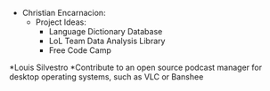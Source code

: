 * Christian Encarnacion:
	* Project Ideas:
		* Language Dictionary Database
		* LoL Team Data Analysis Library
		* Free Code Camp

*Louis Silvestro
	*Contribute to an open source podcast manager for desktop operating systems,
       such as VLC or Banshee
